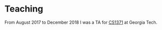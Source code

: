 # Teaching

From August 2017 to December 2018 I was a TA for
[CS1371](https://cs1371.gatech.edu) at Georgia Tech.
